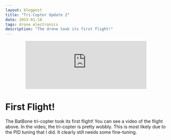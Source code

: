 ```yaml
---
layout: blogpost
title: "Tri-Copter Update 2"
date: 2015-01-18
tags: drone electronics
description: "The drone took its first flight!"
---
```


<p align="center">
<iframe style="width:75%" src="https://www.youtube.com/embed/YgfCGS8Neso" frameborder="0" allow="accelerometer; autoplay; encrypted-media; gyroscope; picture-in-picture" allowfullscreen></iframe>
</p>

# First Flight!

The BatBone tri-copter took its first flight! You can see a video of the flight above. In the video, the tri-copter is pretty wobbly. This is most likely due to the PID tuning that I did. It clearly still needs some fine-tuning.
